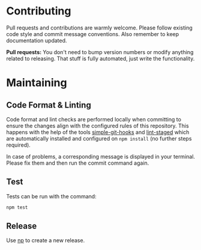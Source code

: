 # Contributing

Pull requests and contributions are warmly welcome.
Please follow existing code style and commit message conventions. Also remember to keep documentation
updated.

**Pull requests:** You don't need to bump version numbers or modify anything related to releasing. That stuff is fully automated, just write the functionality.

# Maintaining

## Code Format & Linting

Code format and lint checks are performed locally when committing to ensure the changes align with the configured rules of this repository. This happens with the help of the tools [simple-git-hooks](https://github.com/toplenboren/simple-git-hooks) and [lint-staged](https://github.com/okonet/lint-staged) which are automatically installed and configured on `npm install` (no further steps required).

In case of problems, a corresponding message is displayed in your terminal.
Please fix them and then run the commit command again.

## Test

Tests can be run with the command:

```bash
npm test
```

## Release

Use [np](https://www.npmjs.com/package/np) to create a new release.
